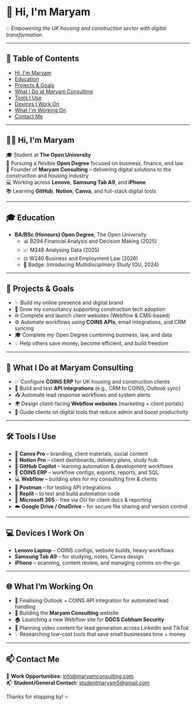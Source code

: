 # 👋 Hi, I'm Maryam

💡 *Empowering the UK housing and construction sector with digital transformation.*

---

## 📌 Table of Contents
- [Hi, I'm Maryam](#-hi-im-maryam)
- [Education](#-education)
- [Projects & Goals](#-projects--goals)
- [What I Do at Maryam Consulting](#-what-i-do-at-maryam-consulting)
- [Tools I Use](#-tools-i-use)
- [Devices I Work On](#-devices-i-work-on)
- [What I'm Working On](#-what-im-working-on)
- [Contact Me](#-contact-me)

---

## 👩‍💻 Hi, I'm Maryam

🎓 Student at **The Open University**  
📘 Pursuing a flexible **Open Degree** focused on business, finance, and law  
💼 Founder of **Maryam Consulting** – delivering digital solutions to the construction and housing industry  
💻 Working across **Lenovo**, **Samsung Tab A9**, and **iPhone**  
📚 Learning **GitHub**, **Notion**, **Canva**, and full-stack digital tools  

---

## 🎓 Education

- **BA/BSc (Honours) Open Degree**, The Open University  
  - 📊 B294 Financial Analysis and Decision Making (2025)  
  - 📈 M248 Analysing Data (2025)  
  - ⚖️ W240 Business and Employment Law (2026)  
  - 🏅 Badge: *Introducing Multidisciplinary Study* (OU, 2024)  

---

## 🚀 Projects & Goals

- ✨ Build my online presence and digital brand  
- 💼 Grow my consultancy supporting construction tech adoption  
- 🌐 Complete and launch client websites (Webflow & CMS-based)  
- ⚙️ Automate workflows using **COINS APIs**, email integrations, and CRM syncing  
- 🎓 Complete my Open Degree combining business, law, and data  
- 💡 Help others save money, become efficient, and build freedom  

---

## 🧠 What I Do at Maryam Consulting

- ✅ Configure **COINS ERP** for UK housing and construction clients  
- 🔗 Build and test **API integrations** (e.g., CRM to COINS, Outlook sync)  
- 📤 Automate lead response workflows and system alerts  
- 🌍 Design client-facing **Webflow websites** (marketing + client portals)  
- 🧾 Guide clients on digital tools that reduce admin and boost productivity  

---

## 🛠️ Tools I Use

- 🎨 **Canva Pro** – branding, client materials, social content  
- 🧠 **Notion Pro** – client dashboards, delivery plans, study hub  
- 🤖 **GitHub Copilot** – learning automation & development workflows  
- 🧾 **COINS ERP** – workflow configs, exports, reports, and SQL  
- 💻 **Webflow** – building sites for my consulting firm & clients  
- 🔧 **Postman** – for testing API integrations  
- 🧪 **Replit** – to test and build automation code  
- 📄 **Microsoft 365** – free via OU for client docs & reporting  
- ☁️ **Google Drive / OneDrive** – for secure file sharing and version control  

---

## 💻 Devices I Work On

- **Lenovo Laptop** – COINS configs, website builds, heavy workflows  
- **Samsung Tab A9** – for studying, notes, Canva design  
- **iPhone** – scanning, content review, and managing comms on-the-go  

---

## 🌐 What I’m Working On

- 🔄 Finalising Outlook + COINS API integration for automated lead handling  
- 🧱 Building the **Maryam Consulting** website  
- 🏠 Launching a new Webflow site for **DGCS Cobham Security**  
- 🧭 Planning video content for lead generation across LinkedIn and TikTok  
- 💡 Researching low-cost tools that save small businesses time + money  

---

## 📫 Contact Me

📮 **Work Opportunities:** [info@maryamconsulting.com](mailto:info@maryamconsulting.com)  
📬 **Student/General Contact:** [studentmaryam5@gmail.com](mailto:studentmaryam5@gmail.com)  

Thanks for stopping by! ⭐

